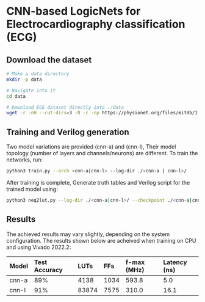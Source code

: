 # CNN-based LogicNets for Electrocardiography classification (ECG)

## Download the dataset 

```bash
# Make a data directory
mkdir -p data

# Navigate into it
cd data

# Download ECG dataset directly into ./data
wget -r -nH --cut-dirs=3 -N -c -np https://physionet.org/files/mitdb/1.0.0/
```
## Training and Verilog generation 

Two model variations are provided (cnn-a) and (cnn-l), Their model topology (number of layers and channels/neurons) are different. To train the networks, run: 

```bash 
python3 train.py --arch <cnn-a|cnn-l> --log-dir ./<cnn-a | cnn-l>/ 
```


After training is complete, Generate truth tables and Verilog script for the trained model using: 

```bash 
python3 neq2lut.py --log-dir ./<cnn-a|cnn-l>/ --checkpoint ./<cnn-a|cnn-l>/best_acc.pth --arch <cnn-a|cnn-l> --dump-io --add-registers
```


## Results
The achieved results may vary slightly, depending on the system configuration. The results shown below are acheived when training on CPU and using Vivado 2022.2: 

| Model      | Test Accuracy | LUTs     | FFs      | f-max (MHz)  |Latency (ns) |
|:-----------|:------------- |:---------|:---------|:-------------|:------------|
| cnn-a      | 89%           | 4138     |1034      |593.8         |5.0          |
| cnn-l      | 91%           | 83874    |7575      |310.0         |16.1         |


